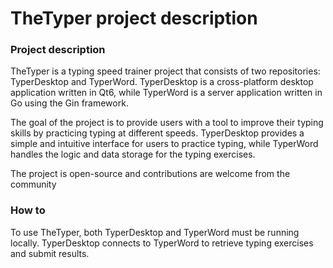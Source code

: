 # TheTyper project description

### Project description

TheTyper is a typing speed trainer project that consists of two repositories: TyperDesktop and TyperWord. TyperDesktop is a cross-platform desktop application written in Qt6, while TyperWord is a server application written in Go using the Gin framework.

The goal of the project is to provide users with a tool to improve their typing skills by practicing typing at different speeds. TyperDesktop provides a simple and intuitive interface for users to practice typing, while TyperWord handles the logic and data storage for the typing exercises.

The project is open-source and contributions are welcome from the community

### How to
To use TheTyper, both TyperDesktop and TyperWord must be running locally. TyperDesktop connects to TyperWord to retrieve typing exercises and submit results.


